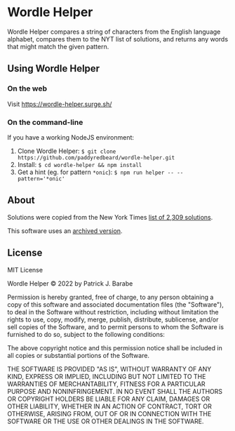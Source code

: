 # Wordle Helper

Wordle Helper compares a string of characters from the English language
alphabet, compares them to the NYT list of solutions, and returns any
words that might match the given pattern.

## Using Wordle Helper

### On the web

Visit https://wordle-helper.surge.sh/

### On the command-line

If you have a working NodeJS environment:

1. Clone Wordle Helper: `$ git clone https://github.com/paddyredbeard/wordle-helper.git`
2. Install: `$ cd wordle-helper && npm install`
3. Get a hint (eg. for pattern `*onic`): `$ npm run helper -- --pattern='*onic'`

## About

Solutions were copied from the New York Times [list of 2,309 solutions](https://static.nytimes.com/newsgraphics/2022/01/25/wordle-solver/assets/solutions.txt).

This software uses an [archived version](https://gist.github.com/paddyredbeard/95cec9ed4a7a15b4c7209ba8502438de).

## License

MIT License

Wordle Helper © 2022 by Patrick J. Barabe

Permission is hereby granted, free of charge, to any person obtaining a copy
of this software and associated documentation files (the "Software"), to deal
in the Software without restriction, including without limitation the rights
to use, copy, modify, merge, publish, distribute, sublicense, and/or sell
copies of the Software, and to permit persons to whom the Software is
furnished to do so, subject to the following conditions:

The above copyright notice and this permission notice shall be included in all
copies or substantial portions of the Software.

THE SOFTWARE IS PROVIDED "AS IS", WITHOUT WARRANTY OF ANY KIND, EXPRESS OR
IMPLIED, INCLUDING BUT NOT LIMITED TO THE WARRANTIES OF MERCHANTABILITY,
FITNESS FOR A PARTICULAR PURPOSE AND NONINFRINGEMENT. IN NO EVENT SHALL THE
AUTHORS OR COPYRIGHT HOLDERS BE LIABLE FOR ANY CLAIM, DAMAGES OR OTHER
LIABILITY, WHETHER IN AN ACTION OF CONTRACT, TORT OR OTHERWISE, ARISING FROM,
OUT OF OR IN CONNECTION WITH THE SOFTWARE OR THE USE OR OTHER DEALINGS IN THE
SOFTWARE.

